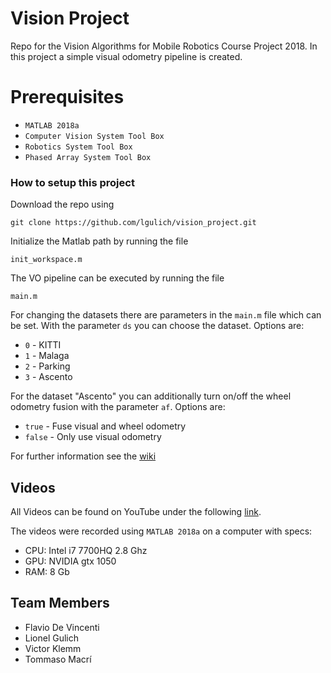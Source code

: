 # Vision Project
Repo for the Vision Algorithms for Mobile Robotics Course Project 2018. In this project a simple visual odometry pipeline is created.

# Prerequisites
* `MATLAB 2018a`
* `Computer Vision System Tool Box`
* `Robotics System Tool Box`
* `Phased Array System Tool Box`

### How to setup this project

Download the repo using
```
git clone https://github.com/lgulich/vision_project.git
```

Initialize the Matlab path by running the file
```
init_workspace.m
```

The VO pipeline can be executed by running the file 
```
main.m
```

For changing the datasets there are parameters in the `main.m` file which can be set. With the parameter `ds` you can choose the dataset. Options are:

* `0` - KITTI
* `1` - Malaga
* `2` - Parking
* `3` - Ascento

For the dataset "Ascento" you can additionally turn on/off the wheel odometry fusion with the parameter `af`. Options are:
* `true` - Fuse visual and wheel odometry
* `false` - Only use visual odometry

For further information see the [wiki](https://github.com/lgulich/vision_project/wiki)

## Videos

All Videos can be found on YouTube under the following [link](https://www.youtube.com/playlist?list=PLontLx8LzKiKnGcEXOgwrntr8GkptaOE_).

The videos were recorded using `MATLAB 2018a` on a computer with specs:
* CPU: Intel i7 7700HQ 2.8 Ghz
* GPU: NVIDIA gtx 1050
* RAM: 8 Gb

## Team Members
* Flavio De Vincenti
* Lionel Gulich
* Victor Klemm
* Tommaso Macrí
